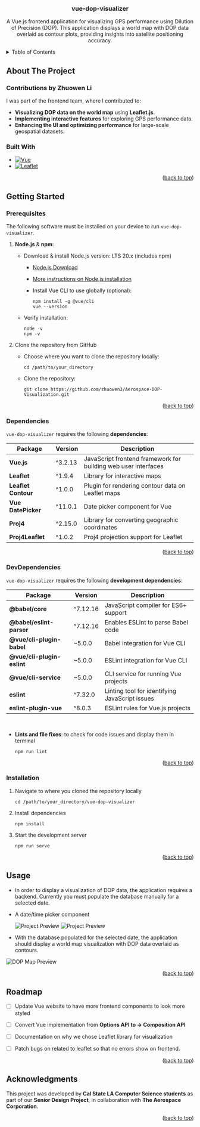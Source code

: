 <a id="readme-top"></a>
<br />
<div align="center">
<h3 align="center">vue-dop-visualizer</h3>

  <p align="center">
    A Vue.js frontend application for visualizing GPS performance using Dilution of Precision (DOP). This application displays a world map with DOP data overlaid as contour plots, providing insights into satellite positioning accuracy.
    <br />
    
  </p>
</div>

<!-- TABLE OF CONTENTS -->
<details>
  <summary>Table of Contents</summary>
  <ol>
    <li>
      <a href="#about-the-project">About The Project</a>
      <ul>
        <li><a href="#built-with">Built With</a></li>
      </ul>
    </li>
    <li>
      <a href="#getting-started">Getting Started</a>
      <ul>
        <li><a href="#prerequisites">Prerequisites</a></li>
        <li><a href="#installation">Installation</a></li>
        <li><a href="#dependencies">Dependencies</a></li>
        <li><a href="#devdependencies">Dev Dependencies</a></li>
      </ul>
    </li>
    <li><a href="#usage">Usage</a></li>
    <li><a href="#roadmap">Roadmap</a></li>
    <li><a href="#acknowledgments">Acknowledgments</a></li>
  </ol>
</details>

## About The Project
### Contributions by Zhuowen Li
I was part of the frontend team, where I contributed to:
- **Visualizing DOP data on the world map** using **Leaflet.js**.
- **Implementing interactive features** for exploring GPS performance data.
- **Enhancing the UI and optimizing performance** for large-scale geospatial datasets.
### Built With
* [![Vue][Vue.js]][Vue-url]
* [![Leaflet](https://img.shields.io/badge/Leaflet-009900?style=for-the-badge&logo=leaflet&logoColor=white)](https://leafletjs.com/)

<p align="right">(<a href="#readme-top">back to top</a>)</p>

<!-- GETTING STARTED -->
## Getting Started

### Prerequisites
The following software must be installed on your device to run ```vue-dop-visualizer```.

1. **Node.js** & **npm**:

    - Download & install Node.js version: LTS 20.x (includes npm)
        - [Node.js Download](https://nodejs.org/en/download)
        - [More instructions on Node.js installation](https://docs.npmjs.com/downloading-and-installing-node-js-and-npm)
        - Install Vue CLI to use globally (optional):

            ```
            npm install -g @vue/cli
            vue --version
            ```
    - Verify installation:

        ```
        node -v
        npm -v
        ```
2. Clone the repository from GitHub

    - Choose where you want to clone the repository locally:

        ```
        cd /path/to/your_directory
        ```
    - Clone the repository:

        ```
        git clone https://github.com/zhuowen3/Aerospace-DOP-Visualization.git
        ```
    <p align="right">(<a href="#readme-top">back to top</a>)</p>

### Dependencies
```vue-dop-visualizer``` requires the following **dependencies**:

| Package | Version | Description |
|---------|---------|-------------|
| **Vue.js** | ^3.2.13 | JavaScript frontend framework for building web user interfaces|
| **Leaflet** | ^1.9.4 | Library for interactive maps |
| **Leaflet Contour** | ^1.0.0 | Plugin for rendering contour data on Leaflet maps |
| **Vue DatePicker** | ^11.0.1 | Date picker component for Vue |
| **Proj4** | ^2.15.0 | Library for converting geographic coordinates |
| **Proj4Leaflet** | ^1.0.2 | Proj4 projection support for Leaflet |
<p align="right">(<a href="#readme-top">back to top</a>)</p>

### DevDependencies
```vue-dop-visualizer``` requires the following **development dependencies**:

| Package | Version | Description |
|---------|---------|-------------|
| **@babel/core** | ^7.12.16 | JavaScript compiler for ES6+ support |
| **@babel/eslint-parser** | ^7.12.16 | Enables ESLint to parse Babel code |
| **@vue/cli-plugin-babel** | ~5.0.0 | Babel integration for Vue CLI |
| **@vue/cli-plugin-eslint** | ~5.0.0 | ESLint integration for Vue CLI |
| **@vue/cli-service** | ~5.0.0 | CLI service for running Vue projects |
| **eslint** | ^7.32.0 | Linting tool for identifying JavaScript issues |
| **eslint-plugin-vue** | ^8.0.3 | ESLint rules for Vue.js projects |

<br>

- **Lints and file fixes**: to check for code issues and display them in terminal

    ```
    npm run lint
    ```

<p align="right">(<a href="#readme-top">back to top</a>)</p>



### Installation
1. Navigate to where you cloned the repository locally

    ```
    cd /path/to/your_directory/vue-dop-visualizer
    ```

2. Install dependencies
    ```
    npm install
    ```

3. Start the development server
    ```
    npm run serve
    ```
<p align="right">(<a href="#readme-top">back to top</a>)</p>

## Usage

- In order to display a visualization of DOP data, the application requires a backend. Currently you must populate the database manually for a selected date.
- A date/time picker component

    ![Project Preview](images/date-picker-preview.png)
    ![Project Preview](images/date-time-picker-preview.png)

- With the database populated for the selected date, the application should display a world map visualization with DOP data overlaid as contours.


![DOP Map Preview](images/dop-map-preview.png)

<p align="right">(<a href="#readme-top">back to top</a>)</p>

<!-- ROADMAP -->
## Roadmap

- [ ] Update Vue website to have more frontend components to look more styled
- [ ] Convert Vue implementation from **Options API to -> Composition API**
- [ ] Documentation on why we chose Leaflet library for visualization
- [ ] Patch bugs on related to leaflet so that no errors show on frontend.





<p align="right">(<a href="#readme-top">back to top</a>)</p>

## Acknowledgments

This project was developed by **Cal State LA Computer Science students** as part of our **Senior Design Project**, in collaboration with **The Aerospace Corporation**.

<p align="right">(<a href="#readme-top">back to top</a>)</p>




[Vue.js]: https://img.shields.io/badge/Vue.js-35495E?style=for-the-badge&logo=vuedotjs&logoColor=4FC08D
[Vue-url]: https://vuejs.org/



